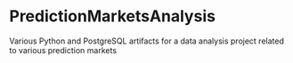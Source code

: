 # PredictionMarketsAnalysis
Various Python and PostgreSQL artifacts for a data analysis project related to various prediction markets
